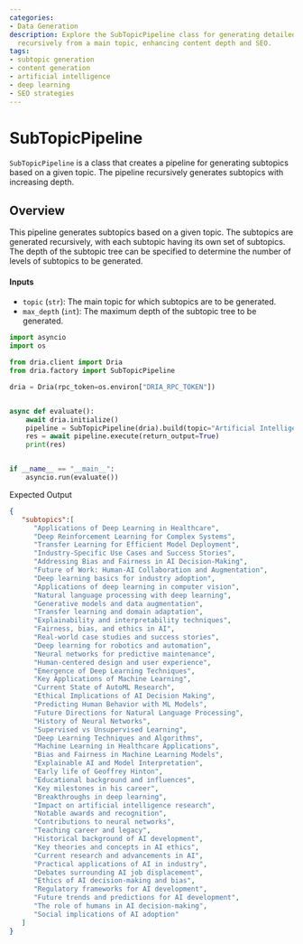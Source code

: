 ```yaml
---
categories:
- Data Generation
description: Explore the SubTopicPipeline class for generating detailed subtopics
  recursively from a main topic, enhancing content depth and SEO.
tags:
- subtopic generation
- content generation
- artificial intelligence
- deep learning
- SEO strategies
---
```


# SubTopicPipeline

`SubTopicPipeline` is a class that creates a pipeline for generating subtopics based on a given topic. The pipeline recursively generates subtopics with increasing depth.

## Overview

This pipeline generates subtopics based on a given topic. The subtopics are generated recursively, with each subtopic having its own set of subtopics. The depth of the subtopic tree can be specified to determine the number of levels of subtopics to be generated.

#### Inputs

- `topic` (`str`): The main topic for which subtopics are to be generated.
- `max_depth` (`int`): The maximum depth of the subtopic tree to be generated.


```python
import asyncio
import os

from dria.client import Dria
from dria.factory import SubTopicPipeline

dria = Dria(rpc_token=os.environ["DRIA_RPC_TOKEN"])


async def evaluate():
    await dria.initialize()
    pipeline = SubTopicPipeline(dria).build(topic="Artificial Intelligence", max_depth=2)
    res = await pipeline.execute(return_output=True)
    print(res)


if __name__ == "__main__":
    asyncio.run(evaluate())
```

Expected Output

```json
{
   "subtopics":[
      "Applications of Deep Learning in Healthcare",
      "Deep Reinforcement Learning for Complex Systems",
      "Transfer Learning for Efficient Model Deployment",
      "Industry-Specific Use Cases and Success Stories",
      "Addressing Bias and Fairness in AI Decision-Making",
      "Future of Work: Human-AI Collaboration and Augmentation",
      "Deep learning basics for industry adoption",
      "Applications of deep learning in computer vision",
      "Natural language processing with deep learning",
      "Generative models and data augmentation",
      "Transfer learning and domain adaptation",
      "Explainability and interpretability techniques",
      "Fairness, bias, and ethics in AI",
      "Real-world case studies and success stories",
      "Deep learning for robotics and automation",
      "Neural networks for predictive maintenance",
      "Human-centered design and user experience",
      "Emergence of Deep Learning Techniques",
      "Key Applications of Machine Learning",
      "Current State of AutoML Research",
      "Ethical Implications of AI Decision Making",
      "Predicting Human Behavior with ML Models",
      "Future Directions for Natural Language Processing",
      "History of Neural Networks",
      "Supervised vs Unsupervised Learning",
      "Deep Learning Techniques and Algorithms",
      "Machine Learning in Healthcare Applications",
      "Bias and Fairness in Machine Learning Models",
      "Explainable AI and Model Interpretation",
      "Early life of Geoffrey Hinton",
      "Educational background and influences",
      "Key milestones in his career",
      "Breakthroughs in deep learning",
      "Impact on artificial intelligence research",
      "Notable awards and recognition",
      "Contributions to neural networks",
      "Teaching career and legacy",
      "Historical background of AI development",
      "Key theories and concepts in AI ethics",
      "Current research and advancements in AI",
      "Practical applications of AI in industry",
      "Debates surrounding AI job displacement",
      "Ethics of AI decision-making and bias",
      "Regulatory frameworks for AI development",
      "Future trends and predictions for AI development",
      "The role of humans in AI decision-making",
      "Social implications of AI adoption"
   ]
}
```